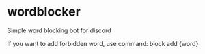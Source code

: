 # wordblocker
Simple word blocking bot for discord

If you want to add forbidden word, use command:
block add {word}
